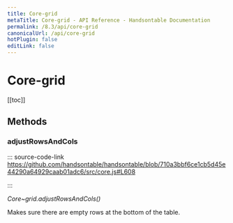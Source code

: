 ```yaml
---
title: Core-grid
metaTitle: Core-grid - API Reference - Handsontable Documentation
permalink: /8.3/api/core-grid
canonicalUrl: /api/core-grid
hotPlugin: false
editLink: false
---
```


# Core-grid

[[toc]]
## Methods

### adjustRowsAndCols
  
::: source-code-link https://github.com/handsontable/handsontable/blob/710a3bbf6ce1cb5d45e44290a64929caab01adc6/src/core.js#L608

:::

_Core~grid.adjustRowsAndCols()_

Makes sure there are empty rows at the bottom of the table.


